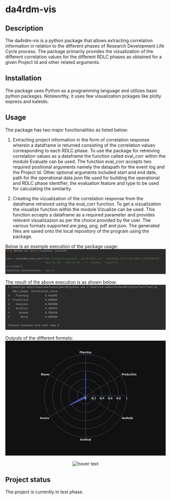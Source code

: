 # da4rdm-vis

## Description
The da4rdm-vis is a python package that allows extracting correlation information in relation to the different phases of Research Development Life Cycle process. The package primarily provides the vizualization of the different correlation values for the different RDLC phases as obtained for a given Project Id and other related arguments. 


## Installation
The package uses Python as a programming language and utilizes basic python packages. Noteworthy, it uses few visualization pckages like plotly express and kaleido.

## Usage
The package has two major functionalities as listed below:
1. Extracting project information in the form of correlation response wherein a dataframe is returned consisting of the correlation values corresponding to each RDLC phase. 
To use the package for retreiving correlation values as a dataframe the function called eval_corr within the module Evaluate can be used. The function eval_corr accepts two required positional arguments namely the datapath for the event log and the Project Id. Other optional arguments included start and end date, path for the operational data json file used for building the operational and RDLC phase identifier, the evaluation feature and type to be used for calculating the similarity.

2. Creating the vizualization of the correlation response from the dataframe retreived using the eval_corr function. To get a vizualization the visualize function within the module Vizualize can be used. This function accepts a dataframe as a required parameter and provides relevant visualizazion as per the choice provided by the user. The various formats supported are jpeg, png, pdf and json. The generated files are saved onto the local repository of the program using the package.

Below is an example execution of the package usage:
![image-1.png](./image-1.png)

The result of the above execution is as shown below:
![image-2.png](./image-2.png)

Outputs of the different formats:
![My animated logo](Readmefiles/Radarchart.png)

<p align="center">
  <img src="https://git.rwth-aachen.de/da4rdm/da4rdm-vis/-/blob/da4rdm-vis-Package-TestPyPi/Packaging/Readmefiles/Radarchart.png" width="350" title="hover text">
</p>

## Project status
The project is currently in test phase.
